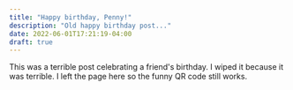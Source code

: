 ```yaml
---
title: "Happy birthday, Penny!"
description: "Old happy birthday post..."
date: 2022-06-01T17:21:19-04:00
draft: true
---
```


This was a terrible post celebrating a friend's birthday. I wiped it because it was terrible. I left the page here so the funny QR code still works.
